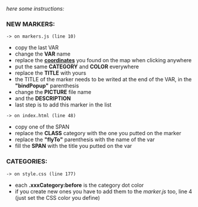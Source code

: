 *here some instructions:*

### NEW MARKERS:
`-> on markers.js (line 10)`
- copy the last VAR
- change the **VAR** name
- replace the **[coordinates](https://map.extrapractice.space)** you found on the map when clicking anywhere
- put the same **CATEGORY** and **COLOR** everywhere
- replace the **TITLE** with yours
- the TITLE of the marker needs to be writed at the end of the VAR, in the **"bindPopup"** parenthesis
- change the **PICTURE** file name
- and the **DESCRIPTION**
- last step is to add this marker in the list

`-> on index.html (line 48)`
- copy one of the SPAN
- replace the **CLASS** category with the one you putted on the marker
- replace the **"flyTo"** parenthesis with the name of the var
- fill the **SPAN** with the title you putted on the var

### CATEGORIES:
`-> on style.css (line 177)`
- each **.xxxCategory:before** is the category dot color
- if you create new ones you have to add them to the *marker.js* too, line 4 (just set the CSS color you define)
